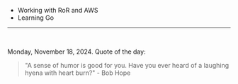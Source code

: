 - Working with RoR and AWS
- Learning Go

---

<br>

<!-- quote_marker -->
Monday, November 18, 2024. Quote of the day:

> "A sense of humor is good for you. Have you ever heard of a laughing hyena with heart burn?" - Bob Hope

